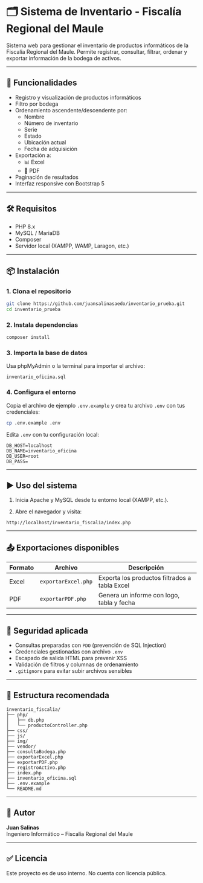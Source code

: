 # 🗂️ Sistema de Inventario - Fiscalía Regional del Maule

Sistema web para gestionar el inventario de productos informáticos de la Fiscalía Regional del Maule. Permite registrar, consultar, filtrar, ordenar y exportar información de la bodega de activos.

---

## 🚀 Funcionalidades

- Registro y visualización de productos informáticos
- Filtro por bodega
- Ordenamiento ascendente/descendente por:
  - Nombre
  - Número de inventario
  - Serie
  - Estado
  - Ubicación actual
  - Fecha de adquisición
- Exportación a:
  - 📊 Excel
  - 📄 PDF
- Paginación de resultados
- Interfaz responsive con Bootstrap 5

---

## 🛠️ Requisitos

- PHP 8.x
- MySQL / MariaDB
- Composer
- Servidor local (XAMPP, WAMP, Laragon, etc.)

---

## 📦 Instalación

### 1. Clona el repositorio

```bash
git clone https://github.com/juansalinasaedo/inventario_prueba.git
cd inventario_prueba
```

### 2. Instala dependencias

```bash
composer install
```

### 3. Importa la base de datos

Usa phpMyAdmin o la terminal para importar el archivo:

`inventario_oficina.sql`

### 4. Configura el entorno

Copia el archivo de ejemplo `.env.example` y crea tu archivo `.env` con tus credenciales:

```bash
cp .env.example .env
```

Edita `.env` con tu configuración local:

```env
DB_HOST=localhost
DB_NAME=inventario_oficina
DB_USER=root
DB_PASS=
```

---

## ▶️ Uso del sistema

1. Inicia Apache y MySQL desde tu entorno local (XAMPP, etc.).

2. Abre el navegador y visita:

```
http://localhost/inventario_fiscalia/index.php
```

---

## 📤 Exportaciones disponibles

| Formato | Archivo              | Descripción                                  |
|---------|----------------------|----------------------------------------------|
| Excel   | `exportarExcel.php`  | Exporta los productos filtrados a tabla Excel |
| PDF     | `exportarPDF.php`    | Genera un informe con logo, tabla y fecha     |

---

## 🔐 Seguridad aplicada

- Consultas preparadas con `PDO` (prevención de SQL Injection)
- Credenciales gestionadas con archivo `.env`
- Escapado de salida HTML para prevenir XSS
- Validación de filtros y columnas de ordenamiento
- `.gitignore` para evitar subir archivos sensibles

---

## 📁 Estructura recomendada

```
inventario_fiscalia/
├── php/
│   ├── db.php
│   └── productoController.php
├── css/
├── js/
├── img/
├── vendor/
├── consultaBodega.php
├── exportarExcel.php
├── exportarPDF.php
├── registroActivo.php
├── index.php
├── inventario_oficina.sql
├── .env.example
└── README.md
```

---

## 👤 Autor

**Juan Salinas**  
Ingeniero Informático – Fiscalía Regional del Maule

---

## ✅ Licencia

Este proyecto es de uso interno. No cuenta con licencia pública.
